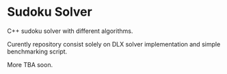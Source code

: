 # Sudoku Solver
C++ sudoku solver with different algorithms.

Curently repository consist solely on DLX solver implementation and simple benchmarking script.

More TBA soon.
